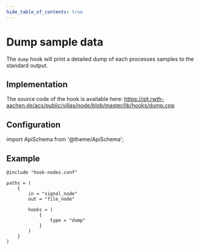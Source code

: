 ```yaml
---
hide_table_of_contents: true
---
```


# Dump sample data

The `dump` hook will print a detailed dump of each processes samples to the standard output.

## Implementation

The source code of the hook is available here:
https://git.rwth-aachen.de/acs/public/villas/node/blob/master/lib/hooks/dump.cpp

## Configuration

import ApiSchema from '@theme/ApiSchema';

<ApiSchema example pointer="#/components/schemas/dump" />

## Example

``` url="external/node/etc/examples/hooks/dump.conf" title="node/etc/examples/hooks/dump.conf"
@include "hook-nodes.conf"

paths = (
	{
		in = "signal_node"
		out = "file_node"

		hooks = (
			{
				type = "dump"
			}
		)
	}
)
```
